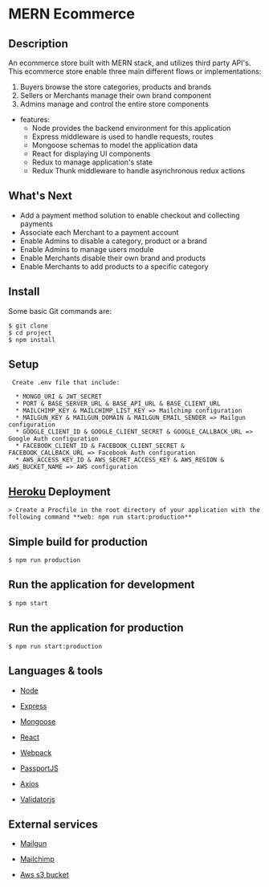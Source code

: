 # MERN Ecommerce

## Description

An ecommerce store built with MERN stack, and utilizes third party API's. This ecommerce store enable three main different flows or implementations:

1. Buyers browse the store categories, products and brands
2. Sellers or Merchants manage their own brand component
3. Admins manage and control the entire store components

- features:
  - Node provides the backend environment for this application
  - Express middleware is used to handle requests, routes
  - Mongoose schemas to model the application data
  - React for displaying UI components
  - Redux to manage application's state
  - Redux Thunk middleware to handle asynchronous redux actions

## What's Next

- Add a payment method solution to enable checkout and collecting payments
- Associate each Merchant to a payment account
- Enable Admins to disable a category, product or a brand
- Enable Admins to manage users module
- Enable Merchants disable their own brand and products
- Enable Merchants to add products to a specific category

<!-- ## Demo

This application is deployed on Heroku. Please check it out :smile: [here](https://mern-store-80202.herokuapp.com/). -->

## Install

Some basic Git commands are:

```
$ git clone
$ cd project
$ npm install
```

## Setup

```
 Create .env file that include:

  * MONGO_URI & JWT_SECRET
  * PORT & BASE_SERVER_URL & BASE_API_URL & BASE_CLIENT_URL
  * MAILCHIMP_KEY & MAILCHIMP_LIST_KEY => Mailchimp configuration
  * MAILGUN_KEY & MAILGUN_DOMAIN & MAILGUN_EMAIL_SENDER => Mailgun configuration
  * GOOGLE_CLIENT_ID & GOOGLE_CLIENT_SECRET & GOOGLE_CALLBACK_URL => Google Auth configuration
  * FACEBOOK_CLIENT_ID & FACEBOOK_CLIENT_SECRET & FACEBOOK_CALLBACK_URL => Facebook Auth configuration
  * AWS_ACCESS_KEY_ID & AWS_SECRET_ACCESS_KEY & AWS_REGION & AWS_BUCKET_NAME => AWS configuration
```

## [Heroku](https://www.heroku.com/) Deployment

```
> Create a Procfile in the root directory of your application with the following command **web: npm run start:production**
```

## Simple build for production

```
$ npm run production
```

## Run the application for development

```
$ npm start
```

## Run the application for production

```
$ npm run start:production
```

## Languages & tools

- [Node](https://nodejs.org/en/)

- [Express](https://expressjs.com/)

- [Mongoose](https://mongoosejs.com/)

- [React](https://reactjs.org/)

- [Webpack](https://webpack.js.org/)

- [PassportJS](http://www.passportjs.org/)

- [Axios](https://github.com/axios/axios)

- [Validatorjs](https://github.com/mikeerickson/validatorjs#readme)

## External services

- [Mailgun](https://www.mailgun.com/)

- [Mailchimp](https://mailchimp.com/)

- [Aws s3 bucket](https://aws.amazon.com/s3/)
